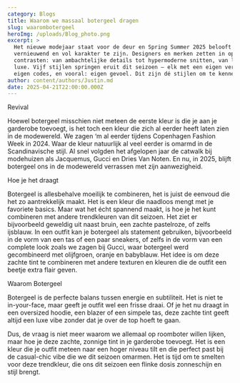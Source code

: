 ```yaml
---
category: Blogs
title: Waarom we massaal botergeel dragen
slug: waarombotergeel
heroImg: /uploads/Blog_photo.png
excerpt: >
  Het nieuwe modejaar staat voor de deur en Spring Summer 2025 belooft fris,
  vernieuwend en vol karakter te zijn. Designers en merken zetten in op
  contrasten: van ambachtelijke details tot hypermoderne snitten, van lokaal tot
  luxe. Vijf stijlen springen eruit dit seizoen — elk met een eigen verhaal,
  eigen codes, en vooral: eigen gevoel. Dit zijn dé stijlen om te kennen.
author: content/authors/Justin.md
date: 2025-04-21T22:00:00.000Z
---
```


Revival 

Hoewel botergeel misschien niet meteen de eerste kleur is die je aan je garderobe 
toevoegt, is het toch een kleur die zich al eerder heeft laten zien in de modewereld. We 
zagen ‘m al eerder tijdens Copenhagen Fashion Week in 2024. Waar de kleur natuurlijk 
al veel eerder is omarmd in de Scandinavische stijl. Al snel volgden het afgelopen jaar 
de catwalk bij modehuizen als Jacquemus, Gucci en Dries Van Noten. En nu, in 2025, 
blijft botergeel ons in de modewereld verrassen met zijn aanwezigheid. 


Hoe je het draagt 

Botergeel is allesbehalve moeilijk te combineren, het is juist de eenvoud die het zo 
aantrekkelijk maakt. Het is een kleur die naadloos mengt met je favoriete basics. Maar 
wat het écht spannend maakt, is hoe je het kunt combineren met andere trendkleuren 
van dit seizoen. Het ziet er bijvoorbeeld geweldig uit naast bruin, een zachte pastelroze, 
of zelfs ijsblauw. In een outfit kan je botergeel als statement gebruiken, bijvoorbeeld in 
de vorm van een tas of een paar sneakers, of zelfs in de vorm van een complete look 
zoals we zagen bij Gucci, waar botergeel werd gecombineerd met olijfgroen, oranje en 
babyblauw. Het idee is om deze zachte tint te combineren met andere texturen en 
kleuren die de outfit een beetje extra flair geven. 


Waarom Botergeel 

Botergeel is de perfecte balans tussen energie en subtiliteit. Het is niet te in-your-face, 
maar geeft je outfit wel een frisse draai. Of je het nu draagt in een oversized hoodie, 
een blazer of een simpele tas, deze zachte tint geeft altijd een luxe vibe zonder dat je 
over de top hoeft te gaan.  


Dus, de vraag is niet meer waarom we allemaal op roomboter willen lijken, maar hoe je 
deze zachte, zonnige tint in je garderobe toevoegt. Het is een kleur die je outfit meteen 
naar een hoger niveau tilt en die perfect past bij de casual-chic vibe die we dit seizoen 
omarmen. Het is tijd om te smelten voor deze trendkleur, die ons dit seizoen een flinke 
dosis zonneschijn en stijl brengt.

